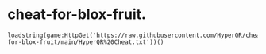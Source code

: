 # cheat-for-blox-fruit. 

```
loadstring(game:HttpGet('https://raw.githubusercontent.com/HyperQR/cheat-for-blox-fruit/main/HyperQR%20Cheat.txt'))()
```
